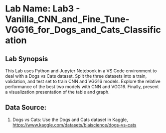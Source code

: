 # Lab Name: Lab3 - Vanilla_CNN_and_Fine_Tune-VGG16_for_Dogs_and_Cats_Classification

## Lab Synopsis

This Lab uses Python and Jupyter Notebook in a VS Code environment to deal with a Dogs vs Cats dataset. Split the three datasets into a train, validation, and test set to train CNN and VGG16 models. Explore the relative performance of the best two models with CNN and VGG16. Finally, present a visualization presentation of the table and graph.

## Data Source: 

1. Dogs vs Cats: Use the Dogs and Cats dataset in Kaggle, https://www.kaggle.com/datasets/biaiscience/dogs-vs-cats
